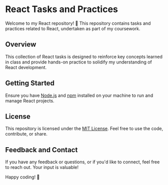 # React Tasks and Practices

Welcome to my React repository! 🚀 This repository contains tasks and practices related to React, undertaken as part of my coursework.

## Overview

This collection of React tasks is designed to reinforce key concepts learned in class and provide hands-on practice to solidify my understanding of React development.

## Getting Started

Ensure you have [Node.js](https://nodejs.org/) and [npm](https://www.npmjs.com/) installed on your machine to run and manage React projects.

## License

This repository is licensed under the [MIT License](LICENSE). Feel free to use the code, contribute, or share.

## Feedback and Contact

If you have any feedback or questions, or if you'd like to connect, feel free to reach out. Your input is valuable!

Happy coding! 🌟
